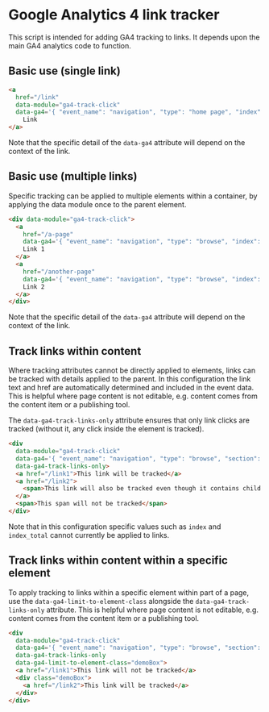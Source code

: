 # Google Analytics 4 link tracker

This script is intended for adding GA4 tracking to links. It depends upon the main GA4 analytics code to function.

## Basic use (single link)

```html
<a
  href="/link"
  data-module="ga4-track-click"
  data-ga4='{ "event_name": "navigation", "type": "home page", "index": 0, "index_total": 1, "section": "name of section", "external": "false" }'>
    Link
</a>
```

Note that the specific detail of the `data-ga4` attribute will depend on the context of the link.

## Basic use (multiple links)

Specific tracking can be applied to multiple elements within a container, by applying the data module once to the parent element.

```html
<div data-module="ga4-track-click">
  <a
    href="/a-page"
    data-ga4='{ "event_name": "navigation", "type": "browse", "index": "0", "index_total": "2", "section": "name of section", "external": "false" }'>
    Link 1
  </a>
  <a
    href="/another-page"
    data-ga4='{ "event_name": "navigation", "type": "browse", "index": "1", "index_total": "2", "section": "name of section", "external": "false" }'>
    Link 2
  </a>
</div>
```

Note that the specific detail of the `data-ga4` attribute will depend on the context of the link.

## Track links within content

Where tracking attributes cannot be directly applied to elements, links can be tracked with details applied to the parent. In this configuration the link text and href are automatically determined and included in the event data. This is helpful where page content is not editable, e.g. content comes from the content item or a publishing tool.

The `data-ga4-track-links-only` attribute ensures that only link clicks are tracked (without it, any click inside the element is tracked).

```html
<div
  data-module="ga4-track-click"
  data-ga4='{ "event_name": "navigation", "type": "browse", "section": "name of section", "external": "false" }'
  data-ga4-track-links-only>
  <a href="/link1">This link will be tracked</a>
  <a href="/link2">
    <span>This link will also be tracked even though it contains child elements</span>
  </a>
  <span>This span will not be tracked</span>
</div>
```

Note that in this configuration specific values such as `index` and `index_total` cannot currently be applied to links.

## Track links within content within a specific element

To apply tracking to links within a specific element within part of a page, use the `data-ga4-limit-to-element-class` alongside the `data-ga4-track-links-only` attribute. This is helpful where page content is not editable, e.g. content comes from the content item or a publishing tool.

```html
<div
  data-module="ga4-track-click"
  data-ga4='{ "event_name": "navigation", "type": "browse", "section": "name of section", "external": "false" }'
  data-ga4-track-links-only
  data-ga4-limit-to-element-class="demoBox">
  <a href="/link1">This link will not be tracked</a>
  <div class="demoBox">
    <a href="/link2">This link will be tracked</a>
  </div>
</div>
```

